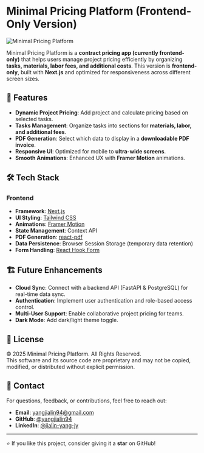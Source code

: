 # Minimal Pricing Platform (Frontend-Only Version)

![Minimal Pricing Platform](https://minimalpricing.com/)

Minimal Pricing Platform is a **contract pricing app (currently frontend-only)** that helps users manage project pricing efficiently by organizing **tasks, materials, labor fees, and additional costs**. This version is **frontend-only**, built with **Next.js** and optimized for responsiveness across different screen sizes.

## 🚀 Features

- **Dynamic Project Pricing**: Add project and calculate pricing based on selected tasks.
- **Tasks Management**: Organize tasks into sections for **materials, labor, and additional fees**.
- **PDF Generation**: Select which data to display in a **downloadable PDF invoice**.
- **Responsive UI**: Optimized for mobile to **ultra-wide screens**.
- **Smooth Animations**: Enhanced UX with **Framer Motion** animations.

## 🛠 Tech Stack

### **Frontend**

- **Framework**: [Next.js](https://nextjs.org/)
- **UI Styling**: [Tailwind CSS](https://tailwindcss.com/)
- **Animations**: [Framer Motion](https://www.framer.com/motion/)
- **State Management**: Context API
- **PDF Generation**: [react-pdf](https://react-pdf.org/)
- **Data Persistence**: Browser Session Storage (temporary data retention)
- **Form Handling**: [React Hook Form](https://react-hook-form.com/)

## 🏗 Future Enhancements

- **Cloud Sync**: Connect with a backend API (FastAPI & PostgreSQL) for real-time data sync.
- **Authentication**: Implement user authentication and role-based access control.
- **Multi-User Support**: Enable collaborative project pricing for teams.
- **Dark Mode**: Add dark/light theme toggle.

## 📜 License

© 2025 Minimal Pricing Platform. All Rights Reserved.  
This software and its source code are proprietary and may not be copied, modified, or distributed without explicit permission.

## 📩 Contact

For questions, feedback, or contributions, feel free to reach out:

- **Email**: <yangjialin94@gmail.com>
- **GitHub**: [@yangjialin94](https://github.com/yangjialin94)
- **LinkedIn**: [@jialin-yang-jy](https://www.linkedin.com/in/jialin-yang-jy/)

---

⭐ If you like this project, consider giving it a **star** on GitHub!

